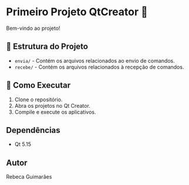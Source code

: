
# Primeiro Projeto QtCreator 🚀

Bem-vindo ao projeto!

## 📁 Estrutura do Projeto

- `envia/` - Contém os arquivos relacionados ao envio de comandos.
- `recebe/` - Contém os arquivos relacionados à recepção de comandos.

## 🚀 Como Executar

1. Clone o repositório.
2. Abra os projetos no Qt Creator.
3. Compile e execute os aplicativos.

## Dependências

- Qt 5.15

## Autor
 
 Rebeca Guimarães

